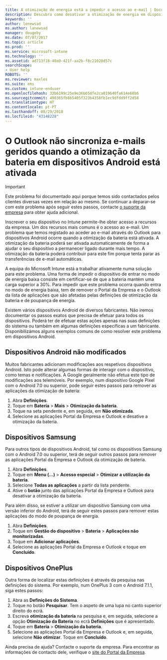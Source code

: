 ```yaml
---
title: A otimização de energia está a impedir o acesso ao e-mail | Documentos Microsoft
description: Descubra como desativar a otimização de energia em dispositivos Android de modo a ter acesso ao e-mail.
keywords: ''
author: lenewsad
ms.author: lanewsad
manager: dougeby
ms.date: 07/07/2017
ms.topic: article
ms.prod: ''
ms.service: microsoft-intune
ms.technology: ''
ms.assetid: ad713f18-40a9-421f-aa2b-f8c21028d57c
searchScope:
- User help
ROBOTS: ''
ms.reviewer: maxles
ms.suite: ems
ms.custom: intune-enduser
ms.openlocfilehash: 33b6199c25e9e36b65dfe2ca819640fa614e68b6
ms.sourcegitcommit: 490365fb8b5405f323b4358fb1ec9dfdd9ff2d58
ms.translationtype: HT
ms.contentlocale: pt-PT
ms.lasthandoff: 08/29/2018
ms.locfileid: "43148228"
---
```

# <a name="outlook-wont-sync-managed-email-when-battery-optimization-for-android-is-turned-on"></a>O Outlook não sincroniza e-mails geridos quando a otimização da bateria em dispositivos Android está ativada

> [!IMPORTANT]
> Este problema foi documentado aqui porque temos sido contactados pelos clientes diversas vezes em relação ao mesmo. Se continuar a deparar-se com este problema após seguir estes passos, contacte [o suporte da empresa](https://go.microsoft.com/fwlink/?linkid=2010980) para obter ajuda adicional.

Inscrever o seu dispositivo no Intune permite-lhe obter acesso a recursos da empresa. Um dos recursos mais comuns é o acesso ao e-mail. Um problema que temos registado ao aceder ao e-mail através do Outlook para dispositivos Android ocorre quando a otimização da bateria está ativada. A otimização da bateria poderá ser ativada automaticamente de forma a ajudar o seu dispositivo a permanecer ligado durante mais tempo. A otimização da bateria poderá contribuir para este fim porque tenta parar as transferências de e-mail automáticas.

A equipa do Microsoft Intune está a trabalhar ativamente numa solução para este problema. Uma forma de impedir o dispositivo de entrar no modo de energia baixa consiste em certificar-se de que a bateria mantém uma carga superior a 30%. Para impedir que este problema ocorra quando entra no modo de energia baixa, tem de remover o Portal da Empresa e o Outlook da lista de aplicações que são afetadas pelas definições de otimização da bateria e de poupança de energia.

Existem vários dispositivos Android de diversos fabricantes. Não iremos documentar os passos exatos que precisa de efetuar para todos os dispositivos. Poderá ter de efetuar estas ações apenas nas suas definições do sistema ou também em algumas definições específicas a um fabricante. Disponibilizámos alguns exemplos comuns de como resolver este problema em dispositivos Android.

## <a name="unmodified-android-devices"></a>Dispositivos Android não modificados

Muitos fabricantes adicionam modificações aos respetivos dispositivos Android. Isto pode alterar algumas formas de interagir com o dispositivo, como temas e notificações. A Google geralmente não efetua este tipo de modificações aos telemóveis. Por exemplo, num dispositivo Google Pixel com o Android 7.0 ou superior, pode seguir estes passos para remover as aplicações da otimização de bateria:

1. Abra **Definições**.
2. Toque em **Bateria** > **Mais** > **Otimização da bateria**.
3. Toque na seta pendente e, em seguida, em **Não otimizada**.
4. Selecione as aplicações Portal da Empresa e Outlook e desative a otimização da bateria.

## <a name="samsung-devices"></a>Dispositivos Samsung

Para outros tipos de dispositivos Android, tal como os dispositivos Samsung com o Android 7.0 ou superior, terá de seguir outros passos para remover as aplicações Portal da Empresa e Outlook da otimização de bateria.

1. Abra **Definições**.
2. Toque em **Menu (...)** > **Acesso especial** > **Otimizar a utilização da bateria**.
3. Selecione **Todas as aplicações** a partir da lista pendente.
4. Ative o **botão** junto das aplicações Portal da Empresa e Outlook para desativar a otimização da bateria.

Para além disso, se estiver a utilizar um dispositivo Samsung com uma versão inferior do Android, terá de seguir estes passos para remover estas aplicações do modo de poupança de energia.

1. Abra **Definições**.
2. Toque em **Gestão do dispositivo** > **Bateria** > **Aplicações não monitorizadas**.
3. Toque em **Adicionar aplicações**.
4. Selecione as aplicações Portal da Empresa e Outlook e toque em **Concluído**.

## <a name="oneplus-devices"></a>Dispositivos OnePlus

Outra forma de localizar estas definições é através da pesquisa nas definições do sistema. Por exemplo, num OnePlus 3 com o Android 7.1.1, siga estes passos: 

1. Abra as **Definições do Sistema**. 
2. Toque no botão **Pesquisar**. Tem o aspeto de uma lupa no canto superior direito do ecrã. 
3. Escreva **otimização da bateria** na pesquisa e, em seguida, selecione a opção **Otimização da Bateria** no ecrã **Definições** que é apresentado. 
4. Toque em **Bateria** > **Otimização da bateria**.
5. Selecione as aplicações Portal da Empresa e Outlook e, em seguida, selecione **Não otimizar**. Toque em **Concluído**.

<!--On a OnePlus 5 device with Android 7.1.1, you would follow these steps to remove these apps from battery optimization:
1. Open **Settings**.
2. Tap **Battery** > **Battery optimization**.
3. Select the Company Portal and Outlook apps, then select **Don’t optimize**. Tap **Done**.-->

Ainda precisa de ajuda? Contacte o suporte da empresa. Para encontrar as informações de contacto dele, verifique o [site do Portal da Empresa](https://go.microsoft.com/fwlink/?linkid=2010980).
